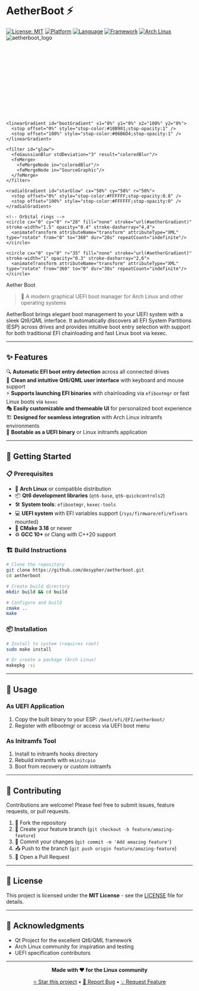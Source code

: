 # AetherBoot ⚡

[![License: MIT](https://img.shields.io/badge/License-MIT-yellow.svg)](https://opensource.org/licenses/MIT)
[![Platform](https://img.shields.io/badge/Platform-UEFI-blue.svg)](https://uefi.org/)
[![Language](https://img.shields.io/badge/Language-C%2B%2B20-orange.svg)](https://isocpp.org/)
[![Framework](https://img.shields.io/badge/Framework-Qt6%2FQML-green.svg)](https://www.qt.io/)
[![Arch Linux](https://img.shields.io/badge/Built%20for-Arch%20Linux-1793d1.svg)](https://archlinux.org/)
![aetherboot_logo](https://github.com/user-attachments/assets/30b76030-798e-4551-b2b7-3da594697ddb)
<svg viewBox="0 0 300 120" xmlns="http://www.w3.org/2000/svg">
  <defs>
    <linearGradient id="aetherGradient" x1="0%" y1="0%" x2="100%" y2="100%">
      <stop offset="0%" style="stop-color:#4F46E5;stop-opacity:1" />
      <stop offset="50%" style="stop-color:#7C3AED;stop-opacity:1" />
      <stop offset="100%" style="stop-color:#EC4899;stop-opacity:1" />
    </linearGradient>
    
    <linearGradient id="bootGradient" x1="0%" y1="0%" x2="100%" y2="0%">
      <stop offset="0%" style="stop-color:#10B981;stop-opacity:1" />
      <stop offset="100%" style="stop-color:#06B6D4;stop-opacity:1" />
    </linearGradient>
    
    <filter id="glow">
      <feGaussianBlur stdDeviation="3" result="coloredBlur"/>
      <feMerge> 
        <feMergeNode in="coloredBlur"/>
        <feMergeNode in="SourceGraphic"/>
      </feMerge>
    </filter>
    
    <radialGradient id="starGlow" cx="50%" cy="50%" r="50%">
      <stop offset="0%" style="stop-color:#FFFFFF;stop-opacity:0.8" />
      <stop offset="100%" style="stop-color:#FFFFFF;stop-opacity:0" />
    </radialGradient>
  </defs>
  
  <!-- Background circle representing cosmic space -->
  <circle cx="60" cy="60" r="45" fill="url(#aetherGradient)" opacity="0.1" stroke="url(#aetherGradient)" stroke-width="1" fill-opacity="0.05"/>
  
  <!-- Central boot/power symbol -->
  <g transform="translate(60,60)">
    <!-- Power symbol circle -->
    <circle cx="0" cy="0" r="18" fill="none" stroke="url(#bootGradient)" stroke-width="3" opacity="0.8"/>
    <!-- Power symbol line -->
    <line x1="0" y1="-25" x2="0" y2="-8" stroke="url(#bootGradient)" stroke-width="3" stroke-linecap="round"/>
    
    <!-- Orbital rings -->
    <circle cx="0" cy="0" r="28" fill="none" stroke="url(#aetherGradient)" stroke-width="1.5" opacity="0.4" stroke-dasharray="4,4">
      <animateTransform attributeName="transform" attributeType="XML" type="rotate" from="0" to="360" dur="20s" repeatCount="indefinite"/>
    </circle>
    
    <circle cx="0" cy="0" r="35" fill="none" stroke="url(#aetherGradient)" stroke-width="1" opacity="0.3" stroke-dasharray="2,6">
      <animateTransform attributeName="transform" attributeType="XML" type="rotate" from="360" to="0" dur="30s" repeatCount="indefinite"/>
    </circle>
  </g>
  
  <!-- Floating particles/stars -->
  <circle cx="25" cy="25" r="1.5" fill="#FFFFFF" opacity="0.7">
    <animate attributeName="opacity" values="0.7;0.3;0.7" dur="3s" repeatCount="indefinite"/>
  </circle>
  <circle cx="90" cy="30" r="1" fill="#FFFFFF" opacity="0.5">
    <animate attributeName="opacity" values="0.5;0.9;0.5" dur="4s" repeatCount="indefinite"/>
  </circle>
  <circle cx="35" cy="90" r="1.2" fill="#FFFFFF" opacity="0.6">
    <animate attributeName="opacity" values="0.6;0.2;0.6" dur="2.5s" repeatCount="indefinite"/>
  </circle>
  <circle cx="85" cy="85" r="0.8" fill="#FFFFFF" opacity="0.4">
    <animate attributeName="opacity" values="0.4;0.8;0.4" dur="5s" repeatCount="indefinite"/>
  </circle>
  
  <!-- Text -->
  <text x="135" y="45" font-family="Arial, sans-serif" font-size="28" font-weight="bold" fill="url(#aetherGradient)" filter="url(#glow)">Aether</text>
  <text x="135" y="75" font-family="Arial, sans-serif" font-size="24" font-weight="normal" fill="url(#bootGradient)" opacity="0.9">Boot</text>
  
  <!-- Subtle connection lines -->
  <path d="M 110 35 Q 120 40 130 42" fill="none" stroke="url(#aetherGradient)" stroke-width="1" opacity="0.3"/>
  <path d="M 110 65 Q 120 70 130 72" fill="none" stroke="url(#bootGradient)" stroke-width="1" opacity="0.3"/>
</svg>

> 🚀 A modern graphical UEFI boot manager for Arch Linux and other operating systems

AetherBoot brings elegant boot management to your UEFI system with a sleek Qt6/QML interface. It automatically discovers all EFI System Partitions (ESP) across drives and provides intuitive boot entry selection with support for both traditional EFI chainloading and fast Linux boot via kexec.

---

## ✨ Features

🔍 **Automatic EFI boot entry detection** across all connected drives  
🎨 **Clean and intuitive Qt6/QML user interface** with keyboard and mouse support  
⚡ **Supports launching EFI binaries** with chainloading via `efibootmgr` or fast Linux boots via `kexec`  
🎭 **Easily customizable and themeable UI** for personalized boot experience  
🏗️ **Designed for seamless integration** with Arch Linux initramfs environments  
💾 **Bootable as a UEFI binary** or Linux initramfs application  

---

## 🚀 Getting Started

### 📋 Prerequisites

- 🐧 **Arch Linux** or compatible distribution
- 📦 **Qt6 development libraries** (`qt6-base`, `qt6-quickcontrols2`)
- 🛠️ **System tools**: `efibootmgr`, `kexec-tools`
- 💻 **UEFI system** with EFI variables support (`/sys/firmware/efi/efivars` mounted)
- 🔨 **CMake 3.18** or newer
- ⚙️ **GCC 10+** or Clang with C++20 support

### 🏗️ Build Instructions

```bash
# Clone the repository
git clone https://github.com/desypher/aetherboot.git
cd aetherboot

# Create build directory
mkdir build && cd build

# Configure and build
cmake ..
make
```

### 📦 Installation

```bash
# Install to system (requires root)
sudo make install

# Or create a package (Arch Linux)
makepkg -si
```

---

## 🎯 Usage

### As UEFI Application
1. Copy the built binary to your ESP: `/boot/efi/EFI/aetherboot/`
2. Register with efibootmgr or access via UEFI boot menu

### As Initramfs Tool
1. Install to initramfs hooks directory
2. Rebuild initramfs with `mkinitcpio`
3. Boot from recovery or custom initramfs

---

## 🤝 Contributing

Contributions are welcome! Please feel free to submit issues, feature requests, or pull requests.

1. 🍴 Fork the repository
2. 🌿 Create your feature branch (`git checkout -b feature/amazing-feature`)
3. 💾 Commit your changes (`git commit -m 'Add amazing feature'`)
4. 📤 Push to the branch (`git push origin feature/amazing-feature`)
5. 🔄 Open a Pull Request

---

## 📄 License

This project is licensed under the **MIT License** - see the [LICENSE](LICENSE) file for details.

---

## 🙏 Acknowledgments

- Qt Project for the excellent Qt6/QML framework
- Arch Linux community for inspiration and testing
- UEFI specification contributors

---

<div align="center">

**Made with ❤️ for the Linux community**

[⭐ Star this project](https://github.com/desypher/aetherboot) • [🐛 Report Bug](https://github.com/desypher/aetherboot/issues) • [💡 Request Feature](https://github.com/desypher/aetherboot/issues)

</div>
